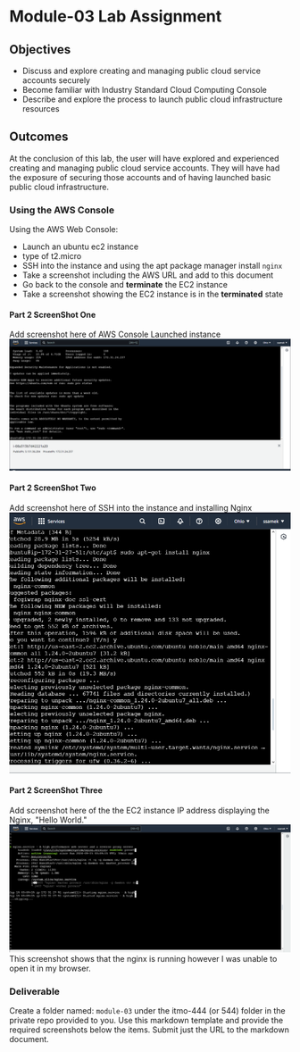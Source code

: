 # Module-03 Lab Assignment

## Objectives

* Discuss and explore creating and managing public cloud service accounts securely
* Become familiar with Industry Standard Cloud Computing Console
* Describe and explore the process to launch public cloud infrastructure resources

## Outcomes

At the conclusion of this lab, the user will have explored and experienced creating and managing public cloud service accounts. They will have had the exposure of securing those accounts and of having launched basic public cloud infrastructure.

### Using the AWS Console

Using the AWS Web Console:

* Launch an ubuntu ec2 instance
* type of t2.micro
* SSH into the instance and using the apt package manager install `nginx`
* Take a screenshot including the AWS URL and add to this document
* Go back to the console and **terminate** the EC2 instance
* Take a screenshot showing the EC2 instance is in the **terminated** state

#### Part 2 ScreenShot One

Add screenshot here of AWS Console Launched instance
![*Screenshot number one*](/module-03/images/screenshot-one.png "Screenshot of AWS console")

#### Part 2 ScreenShot Two

Add screenshot here of SSH into the instance and installing Nginx
![*Screenshot number two*](/module-03/images/screenshot-two.png "Screenshot of installed Nginx")

#### Part 2 ScreenShot Three

Add screenshot here of the the EC2 instance IP address displaying the Nginx, "Hello World."
![*Screenshot number three*](/module-03/images/screenshot-three.png "Screenshot of running nginx")
This screenshot shows that the nginx is running however I was unable to open it in my browser.

### Deliverable

Create a folder named: `module-03` under the itmo-444 (or 544) folder in the private repo provided to you. Use this markdown template and provide the required screenshots below the items. Submit just the URL to the markdown document.
